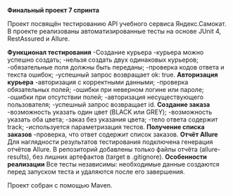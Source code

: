 **Финальный проект 7 спринта**

Проект посвящён тестированию API учебного сервиса Яндекс.Самокат.
В проекте реализованы автоматизированные тесты на основе JUnit 4, RestAssured и Allure.

**Функционал тестирования**
-Создание курьера
-курьера можно успешно создать;
-нельзя создать двух одинаковых курьеров;
-обязательные поля должны быть переданы;
-проверка кодов ответа и текста ошибок;
-успешный запрос возвращает ok: true.
**Авторизация курьера**
-авторизация с корректными данными;
-проверка обязательных полей;
-ошибки при неверном логине или пароле;
-ошибки при отсутствии полей;
-авторизация несуществующего пользователя;
-успешный запрос возвращает id.
**Создание заказа**
-возможность указать один цвет (BLACK или GREY);
-возможность указать оба цвета;
-заказ без указания цвета;
-тело ответа содержит track;
-используется параметризация тестов.
**Получение списка заказов**
-проверка, что ответ содержит список заказов.
**Отчёт Allure**
Для наглядности результатов тестирования подключена генерация отчётов Allure.
В репозиторий добавлены только файлы отчёта (allure-results), без лишних артефактов (target в .gitignore).
**Особенности реализации**
Все тесты независимы: необходимые данные создаются перед запуском теста и удаляются после его завершения.

Проект собран с помощью Maven.
 
 
